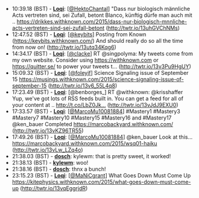 * <a id="10:39.18">10:39.18 (BST)</a> - __[Loqi](https://github.com/Loqi)__: [<a href="https://twitter.com/HektoChantal">@HektoChantal</a>] "Dass nur biologisch männliche Acts vertreten sind, sei Zufall, betont Blanco, künftig dürfe man auch mit .. https://drikkes.withknown.com/2015/dass-nur-biologisch-mnnliche-acts-vertreten-sind-sei-zufall-betont (http://twtr.io/13uhGVChNMs)
* <a id="12:47.52">12:47.52 (BST)</a> - __[Loqi](https://github.com/Loqi)__: [<a href="https://twitter.com/keybits">@keybits</a>] Posting from Known (https://keybits.withknown.com/) And should really do so all the time from now on! (http://twtr.io/13utq34Kqg6)
* <a id="14:34.17">14:34.17 (BST)</a> - __[Loqi](https://github.com/Loqi)__: [<a href="https://twitter.com/clacke">@clacke</a>] RT @singpolyma: My tweets come from my own website. Consider using https://withknown.com or https://quitter.se/ to power your tweets t… (http://twtr.io/13v3Pu9HgUY)
* <a id="15:09.32">15:09.32 (BST)</a> - __[Loqi](https://github.com/Loqi)__: [<a href="https://twitter.com/foleyjf">@foleyjf</a>] Science Signaling issue of September 15 https://musings.withknown.com/2015/science-signaling-issue-of-september-15 (http://twtr.io/13v6_55L4q8)
* <a id="17:23.49">17:23.49 (BST)</a> - __[Loqi](https://github.com/Loqi)__: [@benborges_] RT @withknown: @krisshaffer Yup, we've got lots of RSS feeds built in.  You can get a feed for all of your content at .. http://t.co/LbZ0Jk… (http://twtr.io/13vJdJ9EXU0)
* <a id="17:33.57">17:33.57 (BST)</a> - __[Loqi](https://github.com/Loqi)__: [<a href="https://twitter.com/MarcoMu10081884">@MarcoMu10081884</a>] #Mastery1 #Mastery3 #Mastery7 #Mastery10 #Mastery15 #Mastery16 and #Mastery17 @ken_bauer  Completed https://marcobackyard.withknown.com/ (http://twtr.io/13vKZ96TR55)
* <a id="17:49.26">17:49.26 (BST)</a> - __[Loqi](https://github.com/Loqi)__: [<a href="https://twitter.com/MarcoMu10081884">@MarcoMu10081884</a>] @ken_bauer  Look at this...  https://marcobackyard.withknown.com/2015/wsq01-haiku (http://twtr.io/13vLw_LZq4o)
* <a id="21:38.03">21:38.03 (BST)</a> - __[dosch](https://github.com/dosch)__: kylewm: that is pretty sweet, it worked!
* <a id="21:38.13">21:38.13 (BST)</a> - __[kylewm](https://github.com/kylewm)__: woo!
* <a id="21:38.16">21:38.16 (BST)</a> - __[dosch](https://github.com/dosch)__: thnx a bunch!
* <a id="23:15.23">23:15.23 (BST)</a> - __[Loqi](https://github.com/Loqi)__: [<a href="https://twitter.com/MaNiCgrant">@MaNiCgrant</a>] What Goes Down Must Come Up https://kitephysics.withknown.com/2015/what-goes-down-must-come-up (http://twtr.io/13vqEggrjdR)
